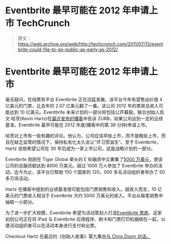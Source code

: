 # Eventbrite 最早可能在 2012 年申请上市 TechCrunch

> 原文：<https://web.archive.org/web/http://techcrunch.com/2011/07/13/eventbrite-could-file-to-go-public-as-early-as-2012/>

# Eventbrite 最早可能在 2012 年申请上市

毫无疑问，在线票务平台 Eventbrite 正在迅猛发展。该平台今年有望售出价值 4 亿美元的门票，比去年的 2.07 亿美元翻了一番。该公司 2012 年的票房总收入可能达到 10 亿美元。Eventbrite 未来计划的一部分将包括公开募股。联合创始人凯文·哈茨(Kevin Hartz)在[最近发布的播客](https://web.archive.org/web/20230203122431/http://www.zurb.com/soapbox/events/20/Eventbrite-Kevin-Hartz)中告诉 ZURB，如果公司达到一定的业绩基准，Eventbrite 最早可能在 2012 年底(播客中的第 38 分钟)申请上市。

哈茨对上市有一些有趣的评论。他认为，公司应该早些上市，而不是晚些上市，而且在缺乏监管的情况下，保持私有化太久会让“坏习惯滋生”。至于 Eventbrite，Hartz 说他希望公司在 30 年后成为一家上市公司，这是战略计划的一部分。

Eventbrite 刚刚在 Tiger Global 牵头的 E 轮融资中又筹集了[5000 万美元](https://web.archive.org/web/20230203122431/https://techcrunch.com/2011/05/18/online-ticket-seller-eventbrite-raises-50-million/)，使该公司的总融资额达到 8000 万美元。超过 1000 万人参加了 Eventbrite 举办的活动，迄今为止，该平台已帮助 150 个国家的 120，000 多名活动组织者举办了 50 多万场活动。

Hartz 在播客中提到的业绩基准很可能包括门票销售和收入。就收入而言，10 亿美元的门票收入相当于 Eventbrite 大约 5000 万美元的收入。平台从每笔销售中抽取一小部分。

为了进一步扩大规模，Eventbrite 希望为活动策划人打造[Eventbrite 票房](https://web.archive.org/web/20230203122431/https://techcrunch.com/2011/06/07/eventbrite-ipad-box-office/)。这家初创公司正在将 iPad 与 Eventbrite 应用程序、刷卡和门票打印机捆绑在一起，以便活动组织者可以在活动本身进行支付和出票。

Checkout Hartz 在最近的《创始人故事》第九集[中与 Chris Dixon 对话。](https://web.archive.org/web/20230203122431/https://techcrunch.com/2011/06/16/founder-stories-eventbrite-go-after-incumbents/)